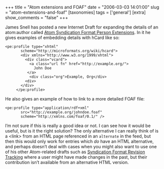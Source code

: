 +++
title = "Atom extensions and FOAF"
date = "2006-03-03 14:01:00"
slug = "atom-extensions-and-foaf"
[taxonomies]
tags = ['general']
[extra]
show_comments = "false"
+++

James Snell has posted a new Internet Draft for expanding the details of an atom:author called [Atom Syndication Format Person Extensions](http://www.ietf.org/internet-drafts/draft-snell-atompub-author-extensions-00.txt). In it he gives examples of embedding details with hCard like so:

```
<pe:profile type="xhtml"
       scheme="http://microformats.org/wiki/hcard">
       <div xmlns="http://www.w3.org/1999/xhtml">
         <div class="vcard">
           <a class="url fn" href="http://example.org/">
             John Doe
          </a>
           <div class="org">Example, Org</div>
         <div>
       </div>
     </pe:profile>
```

He also gives an example of how to link to a more detailed FOAF file:

```
<pe:profile type="application/rdf+xml"
       src="http://example.org/johndoe.foaf"
       scheme="http://xmlns.com/foaf/0.1/" />
```

I’m not sure if this is really a good idea or not. I can see how it would be useful, but is it the right solution? The only alternative I can really think of is a &lt;link&gt; from an HTML page referenced in an `alternate` in the feed, but then this would only work for entries which *do* have an HTML alternative, and perhaps doesn’t deal with cases when you might also want to use one of his other Atom-related drafts such as [Syndication Format Revision Tracking](http://www.ietf.org/internet-drafts/draft-snell-atompub-revision-00.txt) where a user might have made changes in the past, but their contribution isn’t available from an alternative HTML version.
